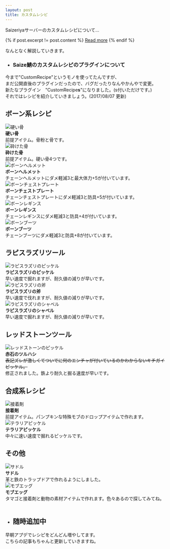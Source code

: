 ```yaml
---
layout: post
title: カスタムレシピ
---
```


Saizeriyaサーバーのカスタムレシピについて...

{% if post.excerpt != post.content %}
    <a href="{{ site.baseurl }}{{ post.url }}">Read more</a>
{% endif %}

なんとなく解説していきます。<br>
- ### Saize鯖のカスタムレシピのプラグインについて<br>
今まで"CustomRecipe"というモノを使ってたんですが、<br>
まだ公開直後のプラグインだったので、バグだったりなんやかんやで変更。<br>
新たなプラグイン　"CustomRecipe**s**"になりました。(s付いただけです。)<br>
それではレシピを紹介していきましょう。(2017/08/07 更新)<br>

## ボーン系レシピ<br>
![硬い骨](http://i.imgur.com/EQrrEqk.jpg)<br>
**硬い骨**<br>前提アイテム。骨粉と骨です。<br>
![砕けた骨](http://i.imgur.com/njR8cdc.jpg)<br>
**砕けた骨**<br>前提アイテム。硬い骨4つです。<br>
![ボーンヘルメット](http://i.imgur.com/HWUepH7.jpg)<br>
**ボーンヘルメット**<br>チェーンヘルメットにダメ軽減3と最大体力+5が付いています。<br>
![ボーンチェストプレート](http://i.imgur.com/yJzHxWQ.jpg)<br>
**ボーンチェストプレート**<br>チェーンチェストプレートにダメ軽減3と防具+5が付いています。<br>
![ボーンレギンス](http://i.imgur.com/VCZ0VB1.jpg)<br>
**ボーンレギンス**<br>チェーンレギンスにダメ軽減3と防具+4が付いています。<br>
![ボーンブーツ](http://i.imgur.com/SgbcGMs.jpg)<br>
**ボーンブーツ**<br>チェーンブーツにダメ軽減3と防具+8が付いています。<br>
## ラピスラズリツール<br>
![ラピスラズリのピッケル](http://i.imgur.com/cCkxxNe.jpg)<br>
**ラピスラズリのピッケル**<br>早い速度で掘れますが、耐久値の減りが早いです。<br>
![ラピスラズリの斧](http://i.imgur.com/Nj2iIbw.jpg)<br>
**ラピスラズリの斧**<br>早い速度で伐れますが、耐久値の減りが早いです。<br>
![ラピスラズリのシャベル](http://i.imgur.com/RplwSAh.jpg)<br>
**ラピスラズリのシャベル**<br>早い速度で掘れますが、耐久値の減りが早いです。<br>
## レッドストーンツール<br>
![レッドストーンのピッケル](http://i.imgur.com/063otK2.jpg)<br>
**赤石のツルハシ**<br>~~表記ズレが激しくてついでに何のエンチャが付いているのかわからないキチガイピッケル。~~<br>修正されました。鉄より耐久と掘る速度が早いです。<br>
## 合成系レシピ<br>
![接着剤](http://i.imgur.com/uqgZpyH.jpg)<br>
**接着剤**<br>前提アイテム。パンプキンな特殊モブのドロップアイテムで作れます。<br>
![テラリアピッケル](http://i.imgur.com/yBH3BEU.jpg)<br>
**テラリアピッケル**<br>中々に速い速度で掘れるピッケルです。<br>
## その他<br>
![サドル](http://i.imgur.com/EZO9A4n.jpg)<br>
**サドル**<br>革と鉄のトラップドアで作れるようにしました。<br>
![モブエッグ](http://i.imgur.com/HpiWteQ.jpg)<br>
**モブエッグ**<br>タマゴと接着剤と動物の素材アイテムで作れます。色々あるので探してみてね。<br>
<br>
- ## 随時追加中
早朝アプデでレシピをどんどん増やしてます。<br>
こちらの記事もちゃんと更新していきますね。<br>

